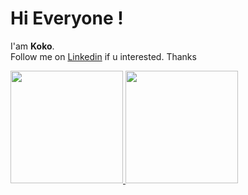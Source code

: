 # Hi Everyone ! 
I'am **Koko**. \
Follow me on [Linkedin](https://www.linkedin.com/in/agung-kurniawan-419721178/) if u interested. Thanks
 
<p align="left">
<a href="https://github.com/agungknwn">
  <img height="180em" src="https://github-readme-stats-eight-theta.vercel.app/api?username=agungknwn&show_icons=true&theme=algolia&include_all_commits=true&count_private=true"/>
  <img height="180em" src="https://github-readme-stats-eight-theta.vercel.app/api/top-langs/?username=agungknwn&layout=compact&langs_count=8&theme=algolia"/>
</a>
</p>
